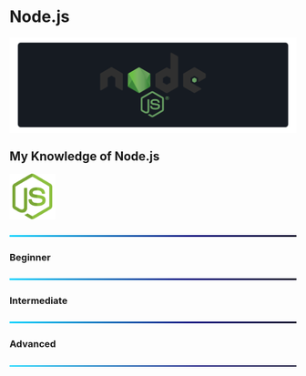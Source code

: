# Node.js

<a href="#"><img src="https://github.com/fismael21/fismael21/blob/main/img/background_2/Background_Pack_2_7.png" alt="node.js" align="center"/></a>

## My Knowledge of Node.js

<a href="https://nodejs.org/en" target="_blank"><img src="https://github.com/fismael21/fismael21/blob/main/img/skills_1/node.js.png" alt="node.js" width="80" height="80"/></a>

![BackGround](https://github.com/fismael21/fismael21/blob/main/img/Line.png)

### Beginner

![BackGround](https://github.com/fismael21/fismael21/blob/main/img/Line.png)

### Intermediate

![BackGround](https://github.com/fismael21/fismael21/blob/main/img/Line.png)

### Advanced

![BackGround](https://github.com/fismael21/fismael21/blob/main/img/Line.png)

